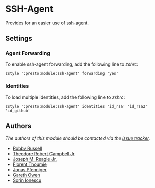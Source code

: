 SSH-Agent
=========

Provides for an easier use of [ssh-agent][1].

Settings
--------

### Agent Forwarding

To enable ssh-agent forwarding, add the following line to *zshrc*:

    zstyle ':prezto:module:ssh-agent' forwarding 'yes'

### Identities

To load multiple identities, add the following line to *zshrc*:

    zstyle ':prezto:module:ssh-agent' identities 'id_rsa' 'id_rsa2' 'id_github'

Authors
-------

*The authors of this module should be contacted via the [issue tracker][2].*

  - [Robby Russell](https://github.com/robbyrussell)
  - [Theodore Robert Campbell Jr](https://github.com/trcjr)
  - [Joseph M. Reagle Jr.](https://github.com/reagle)
  - [Florent Thoumie](https://github.com/flz)
  - [Jonas Pfenniger](https://github.com/zimbatm)
  - [Gareth Owen](https://github.com/gwjo)
  - [Sorin Ionescu](https://github.com/sorin-ionescu)

[1]: http://www.openbsd.org/cgi-bin/man.cgi?query=ssh-agent&sektion=1
[2]: https://github.com/sorin-ionescu/prezto/issues

